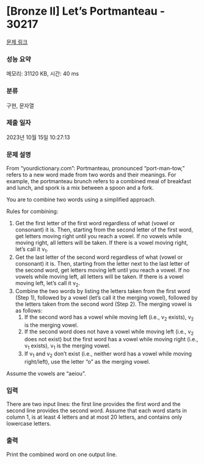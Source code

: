 # [Bronze II] Let’s Portmanteau - 30217 

[문제 링크](https://www.acmicpc.net/problem/30217) 

### 성능 요약

메모리: 31120 KB, 시간: 40 ms

### 분류

구현, 문자열

### 제출 일자

2023년 10월 15일 10:27:13

### 문제 설명

<p>From “yourdictionary.com”: Portmanteau, pronounced “port-man-tow,” refers to a new word made from two words and their meanings. For example, the portmanteau brunch refers to a combined meal of breakfast and lunch, and spork is a mix between a spoon and a fork.</p>

<p>You are to combine two words using a simplified approach.</p>

<p>Rules for combining:</p>

<ol>
	<li>Get the first letter of the first word regardless of what (vowel or consonant) it is. Then, starting from the second letter of the first word, get letters moving right until you reach a vowel. If no vowels while moving right, all letters will be taken. If there is a vowel moving right, let’s call it v<sub>1</sub>.</li>
	<li>Get the last letter of the second word regardless of what (vowel or consonant) it is. Then, starting from the letter next to the last letter of the second word, get letters moving left until you reach a vowel. If no vowels while moving left, all letters will be taken. If there is a vowel moving left, let’s call it v<sub>2</sub>.</li>
	<li>Combine the two words by listing the letters taken from the first word (Step 1), followed by a vowel (let’s call it the merging vowel), followed by the letters taken from the second word (Step 2). The merging vowel is as follows:
	<ol>
		<li>If the second word has a vowel while moving left (i.e., v<sub>2</sub> exists), v<sub>2</sub> is the merging vowel.</li>
		<li>If the second word does not have a vowel while moving left (i.e., v<sub>2</sub> does not exist) but the first word has a vowel while moving right (i.e., v<sub>1</sub> exists), v<sub>1</sub> is the merging vowel.</li>
		<li>If v<sub>1</sub> and v<sub>2</sub> don’t exist (i.e., neither word has a vowel while moving right/left), use the letter “o” as the merging vowel.</li>
	</ol>
	</li>
</ol>

<p>Assume the vowels are “aeiou”.</p>

### 입력 

 <p>There are two input lines: the first line provides the first word and the second line provides the second word. Assume that each word starts in column 1, is at least 4 letters and at most 20 letters, and contains only lowercase letters.</p>

### 출력 

 <p>Print the combined word on one output line.</p>

